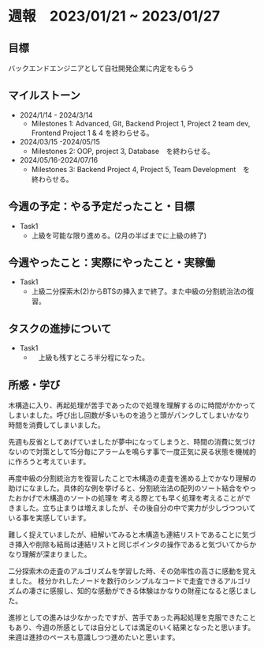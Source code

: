 # 週報　2023/01/21 ~ 2023/01/27
## 目標   
バックエンドエンジニアとして自社開発企業に内定をもらう

## マイルストーン
- 2024/1/14 - 2024/3/14
  - Milestones 1: Advanced, Git, Backend Project 1, Project 2 team dev, Frontend Project 1 & 4 を終わらせる。
- 2024/03/15 -2024/05/15
  - Milestones 2: OOP, project 3, Database　を終わらせる。
- 2024/05/16-2024/07/16
  - Milestones 3: Backend Project 4, Project 5, Team Development　を終わらせる。
   
## 今週の予定：やる予定だったこと・目標
  - Task1
    - 上級を可能な限り進める。(2月の半ばまでに上級の終了) 

## 今週やったこと：実際にやったこと・実稼働
- Task1
  - 上級二分探索木(2)からBTSの挿入まで終了。また中級の分割統治法の復習。

## タスクの進捗について
- Task1
  - 　上級も残すところ半分程になった。 

## 所感・学び
木構造に入り、再起処理が苦手であったので処理を理解するのに時間がかかってしまいました。呼び出し回数が多いものを追うと頭がパンクしてしまいかなり時間を消費してしまいました。

先週も反省としてあげていましたが夢中になってしまうと、時間の消費に気づけないので対策として15分毎にアラームを鳴らす事で一度正気に戻る状態を機械的に作ろうと考えています。

再度中級の分割統治方を復習したことで木構造の走査を進める上でかなり理解の助けになました。具体的な例を挙げると、分割統治法の配列のソート結合をやったおかげで木構造のソートの処理を
考える際とても早く処理を考えることができました。立ち止まりは増えましたが、その後自分の中で実力が少しづつついている事を実感しています。

難しく捉えていましたが、紐解いてみると木構造も連結リストであることに気づき挿入や削除も結局は連結リストと同じポインタの操作であると気づいてからかなり理解が深まりました。

二分探索木の走査のアルゴリズムを学習した時、その効率性の高さに感動を覚えました。
枝分かれしたノードを数行のシンプルなコードで走査できるアルゴリズムの凄さに感服し、知的な感動ができる体験はかなりの財産になると感じました。

進捗としての進みは少なかったですが、苦手であった再起処理を克服できたこともあり、今週の所感としては自分としては満足のいく結果となったと思います。
来週は進捗のペースも意識しつつ進めたいと思います。
